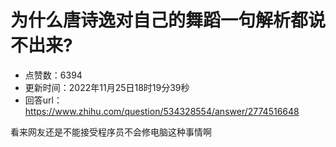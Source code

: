 # 为什么唐诗逸对自己的舞蹈一句解析都说不出来?
- 点赞数：6394
- 更新时间：2022年11月25日18时19分39秒
- 回答url：https://www.zhihu.com/question/534328554/answer/2774516648
<body>
 <p data-pid="krFM5mnr">看来网友还是不能接受程序员不会修电脑这种事情啊</p>
</body>